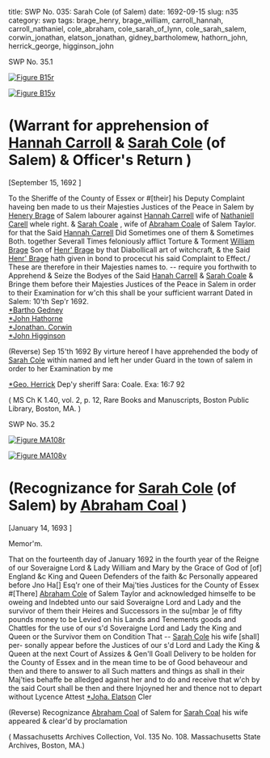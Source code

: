 title: SWP No. 035: Sarah Cole (of Salem)
date: 1692-09-15
slug: n35
category: swp
tags: brage_henry, brage_william, carroll_hannah, carroll_nathaniel, cole_abraham, cole_sarah_of_lynn, cole_sarah_salem, corwin_jonathan, elatson_jonathan, gidney_bartholomew, hathorn_john, herrick_george, higginson_john



<div markdown class="doc" id="n35.1">

<div class="doc_id">SWP No. 35.1</div>


<span markdown class="figure">[![Figure B15r](archives/BPL/gifs/B15A.gif)](archives/BPL/LARGE/B15A.jpg)</span>

<span markdown class="figure">[![Figure B15v](archives/BPL/gifs/B15B.gif)](archives/BPL/LARGE/B15B.jpg)</span>

# (Warrant for apprehension of [Hannah Carroll](/tag/carroll_hannah.html) & [Sarah Cole](/tag/cole_sarah_salem.html) (of Salem) & Officer's Return )

[September 15, 1692 ] 

To the Sheriffe of the County of Essex or #[their] his Deputy Complaint  haveing ben made to us their Majesties Justices of the Peace in Salem  by [Henery Brage](/tag/brage_henry.html) of Salem labourer against [Hannah Carrell](/tag/carroll_hannah.html) wife of  [Nathaniell Carell](/tag/carroll_nathaniel.html) whele right. & [Sarah Coale](/tag/cole_sarah_of_lynn.html) , wife of [Abraham Coale](/tag/cole_abraham.html)  of Salem Taylor. for that the Said [Hannah Carrell](/tag/carroll_hannah.html) Did Sometimes  one of them & Sometimes Both. together Severall Times feloniously  afflict Torture & Torment [William Brage](/tag/brage_william.html) Son of [Henr' Brage](/tag/brage_henry.html) by that  Diabollicall art of witchcraft, & the Said [Henr' Brage](/tag/brage_henry.html) hath given in  bond to procecut his said Complaint to Effect./ These are therefore  in their Majesties names to. -- require you forthwith to Apprehend  & Seize the Bodyes of the Said [Hanah Carrell](/tag/carroll_hannah.html) & [Sarah Coale](/tag/cole_sarah_of_lynn.html) & Bringe  them before their Majesties Justices of the Peace in Salem in order to their Examination for w'ch this shall be your sufficient warrant
Dated in Salem:  10'th Sep'r 1692.   
                                                  [*Bartho Gedney](/tag/gidney_bartholomew.html)  
                                                  [*John Hathorne](/tag/hathorn_john.html)  
                                                  [*Jonathan. Corwin](/tag/corwin_jonathan.html)  
                                                  [*John Higginson](/tag/higginson_john.html) 

(Reverse)  Sep 15'th 1692 By virture hereof I have apprehended the body of [Sarah Cole](/tag/cole_sarah_salem.html) within  named and left her under Guard in the town of salem in order to  her Examination 
by me 

[*Geo. Herrick](/tag/herrick_george.html) Dep'y sheriff 
Sara: Coale. Exa: 16:7 92 

( MS Ch K 1.40, vol. 2, p. 12, Rare Books and Manuscripts, Boston Public Library, Boston, MA. )

</div>



<div markdown class="doc" id="n35.2">

<div class="doc_id">SWP No. 35.2</div>


<span markdown class="figure">[![Figure MA108r](archives/MA135/small/MA108r.jpg)](archives/MA135/large/MA108r.jpg)</span>



<span markdown class="figure">[![Figure MA108v](archives/MA135/small/MA108v.jpg)](archives/MA135/large/MA108v.jpg)</span>



# (Recognizance for [Sarah Cole](/tag/cole_sarah_salem.html) (of Salem) by [Abraham Coal](/tag/cole_abraham.html) )

[January 14, 1693 ]

Memor'm. 

That on the fourteenth day of January 1692 in the fourth year  of the Reigne of our Soveraigne Lord & Lady William and Mary  by the Grace of God of [of] England &c King and Queen Defenders  of the faith &c Personally appeared before Jno Ha[] Esq'r one  of their Maj'ties Justices for the County of Essex #[There] [Abraham Cole](/tag/cole_abraham.html) of Salem Taylor and acknowledged himselfe to be oweing and  Indebted unto our said Soveraigne Lord and Lady and the survivor of  them their Heires and Successors in the su[mbar ]e of fifty pounds money  to be Levied on his Lands and Tenements goods and Chattles for the  use of our s'd Soveraigne Lord and Lady the King and Queen or the  Survivor them on Condition That -- [Sarah Cole](/tag/cole_sarah_salem.html) his wife [shall] per-  sonally appear before the Justices of our s'd Lord and Lady the King  & Queen at the next Court of Assizes & Gen'll Goall Delivery to be  holden for the County of Essex and in the mean time to be of Good  behaveour and then and there to answer to all Such matters and  things as shall in their Maj'ties behaffe be alledged against her and to  do and receive that w'ch by the said Court shall be then and there  Injoyned her and thence not to depart without Lycence
Attest  [*Joha. Elatson](/tag/elatson_jonathan.html) Cler 

(Reverse)  Recognizance [Abraham Coal](/tag/cole_abraham.html) of Salem 
for [Sarah Coal](/tag/cole_sarah_salem.html) his wife
appeared & clear'd by proclamation 

( Massachusetts Archives Collection, Vol. 135 No. 108. Massachusetts State Archives, Boston, MA.)

</div>